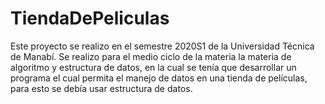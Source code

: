 # TiendaDePeliculas
Este proyecto se realizo en el semestre 2020S1 de la Universidad Técnica de Manabí. Se realizo para el medio ciclo de la materia la materia de algoritmo y estructura de datos, en la cual se tenía que desarrollar un programa el cual permita el manejo de datos en una tienda de películas, para esto se debía usar estructura de datos.
